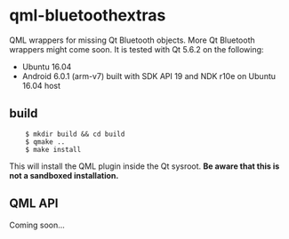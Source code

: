 qml-bluetoothextras
===================

QML wrappers for missing Qt Bluetooth objects. More Qt Bluetooth wrappers might come soon. It is tested with Qt 5.6.2 on
the following:

  - Ubuntu 16.04
  - Android 6.0.1 (arm-v7) built with SDK API 19 and NDK r10e on Ubuntu 16.04 host

build
-----

```
    $ mkdir build && cd build
    $ qmake ..
    $ make install
```

This will install the QML plugin inside the Qt sysroot. **Be aware that this is not a sandboxed installation.**

QML API
-------

Coming soon...
